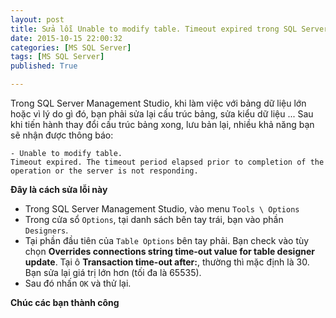 ```yaml
---
layout: post
title: Sửa lỗi Unable to modify table. Timeout expired trong SQL Server Management Studio
date: 2015-10-15 22:00:32
categories: [MS SQL Server]
tags: [MS SQL Server]
published: True

---
```


Trong SQL Server Management Studio, khi làm việc với bảng dữ liệu lớn hoặc vì lý do gì đó, bạn phải sửa lại cấu trúc bảng, sửa kiểu dữ liệu ... Sau khi tiến hành thay đổi cấu trúc bảng xong, lưu bản lại, nhiều khả năng bạn sẽ nhận được thông báo:


```
- Unable to modify table. 
Timeout expired. The timeout period elapsed prior to completion of the operation or the server is not responding.

```


**Đây là cách sửa lỗi này**

- Trong SQL Server Management Studio, vào menu `Tools \ Options`
- Trong cửa sổ `Options`, tại danh sách bên tay trái, bạn vào phần `Designers`.
- Tại phần đầu tiên của `Table Options` bên tay phải. Bạn check vào tùy chọn **Overrides connections string time-out value for table designer update**. Tại ô **Transaction time-out after:**, thường thì mặc định là 30. Bạn sửa lại giá trị lớn hơn (tối đa là 65535).
- Sau đó nhấn `OK` và thử lại.


**Chúc các bạn thành công**
